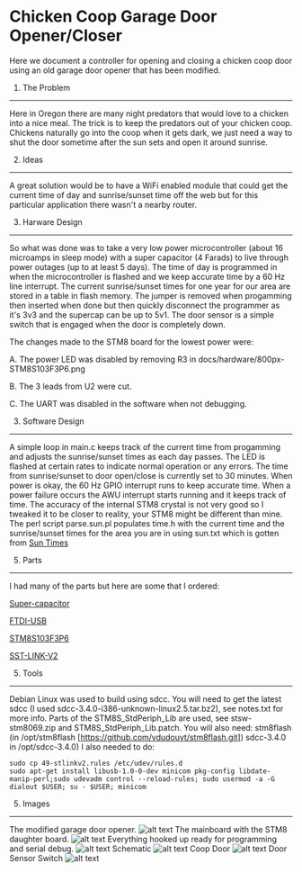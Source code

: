   Chicken Coop Garage Door Opener/Closer
==========================================

  Here we document a controller for opening and closing a chicken coop
door using an old garage door opener that has been modified.

1. The Problem
--------------

  Here in Oregon there are many night predators that would love to a
	chicken into a nice meal.  The trick is to keep the predators out of
	your chicken coop.  Chickens naturally go into the coop when it gets
	dark, we just need a way to shut the door sometime after the sun
	sets and open it around sunrise.

2. Ideas
--------------

  A great solution would be to have a WiFi enabled module that could
	get the current time of day and sunrise/sunset time off the web but
	for this particular application there wasn't a nearby router.

3. Harware Design
--------------
 
  So what was done was to take a very low power microcontroller (about
	16 microamps in sleep mode) with a super capacitor (4 Farads) to
	live through power outages (up to at least 5 days).  The time of day
	is programmed in when the microcontroller is flashed and we keep
	accurate time by a 60 Hz line interrupt.  The current sunrise/sunset
	times for one year for our area are stored in a table in flash
	memory.  The jumper is removed when progamming then inserted when
	done but then quickly disconnect the programmer as it's 3v3 and the
	supercap can be up to 5v1.  The door sensor is a simple switch that
	is engaged when the door is completely down.

  The changes made to the STM8 board for the lowest power were:

A.  The power LED was disabled by removing R3 in
docs/hardware/800px-STM8S103F3P6.png

B. The 3 leads from U2 were cut.

C. The UART was disabled in the software when not debugging.

3. Software Design
--------------

  A simple loop in main.c keeps track of the current time from
	progamming and adjusts the sunrise/sunset times as each day passes.
	The LED is flashed at certain rates to indicate normal operation or
	any errors.  The time from sunrise/sunset to door open/close is
	currently set to 30 minutes.  When power is okay, the 60 Hz GPIO
	interrupt runs to keep accurate time.  When a power failure occurs
	the AWU interrupt starts running and it keeps track of time.  The
	accuracy of the internal STM8 crystal is not very good so I tweaked
	it to be closer to reality, your STM8 might be different than mine.
	The perl script parse.sun.pl populates time.h with the current time
	and the sunrise/sunset times for the area you are in using sun.txt
	which is gotten from [Sun Times](http://aa.usno.navy.mil/data/docs/RS_OneYear.php)

5. Parts
--------------
  I had many of the parts but here are some that I ordered:

[Super-capacitor](http://www.aliexpress.com/item/Super-capacitor-farad-capacitor-type-double-layer-capacitor-5-5V-4F-V-type/1558646499.html)

[FTDI-USB](http://www.aliexpress.com/item/1pcs-FT232RL-FTDI-USB-3-3V-5-5V-to-TTL-Serial-Adapter-Module-for-Arduino-Mini/2019421866.html)

[STM8S103F3P6](http://www.aliexpress.com/item/ARM-STM8S103F3P6-STM8-Minimum-System-Development-Board-Module-For-Arduino/32307411825.html)

[SST-LINK-V2](http://www.aliexpress.com/item/mini-ST-LINK-V2-ST-LINK-STLINK-STM8-STM32-emulator-download-super-protection/1551631840.html)

5. Tools
--------------

  Debian Linux was used to build using sdcc.  You will need to get the
	latest sdcc (I used sdcc-3.4.0-i386-unknown-linux2.5.tar.bz2), see
	notes.txt for more info.  Parts of the STM8S_StdPeriph_Lib are used,
	see stsw-stm8069.zip and STM8S_StdPeriph_Lib.patch.  You will also
	need: stm8flash (in /opt/stm8flash
	[https://github.com/vdudouyt/stm8flash.git]) sdcc-3.4.0 in
	/opt/sdcc-3.4.0) I also needed to do:

```
sudo cp 49-stlinkv2.rules /etc/udev/rules.d
sudo apt-get install libusb-1.0-0-dev minicom pkg-config libdate-manip-perl;sudo udevadm control --reload-rules; sudo usermod -a -G dialout $USER; su - $USER; minicom
```

5. Images
--------------

The modified garage door opener.
![alt text](https://github.com/rickbronson/Chicken-Coop-Garage-Door-Control/blob/master/images/garagedooropener.png "garagedooropener")
The mainboard with the STM8 daughter board.
![alt text](https://github.com/rickbronson/Chicken-Coop-Garage-Door-Control/blob/master/images/mainboard.png "mainboard")
Everything hooked up ready for programming and serial debug.
![alt text](https://github.com/rickbronson/Chicken-Coop-Garage-Door-Control/blob/master/images/programming.png "programming")
Schematic
![alt text](https://github.com/rickbronson/Chicken-Coop-Garage-Door-Control/blob/master/images/schematic.png "schematic")
Coop Door
![alt text](https://github.com/rickbronson/Chicken-Coop-Garage-Door-Control/blob/master/images/coop.jpg "Coop")
Door Sensor Switch
![alt text](https://github.com/rickbronson/Chicken-Coop-Garage-Door-Control/blob/master/images/Door-switch.png "Coop")
